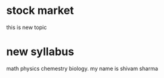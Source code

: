 # stock market
this is new topic 
# new syllabus
math physics chemestry
biology.
my name is shivam sharma